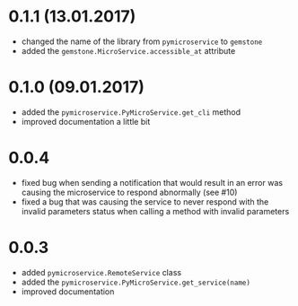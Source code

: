 0.1.1 (13.01.2017)
==================

- changed the name of the library from ``pymicroservice`` to ``gemstone``
- added the ``gemstone.MicroService.accessible_at`` attribute

0.1.0 (09.01.2017)
==================

- added the ``pymicroservice.PyMicroService.get_cli`` method
- improved documentation a little bit

0.0.4
=====

- fixed bug when sending a notification that would result in an error 
was causing the microservice to respond abnormally (see #10)
- fixed a bug that was causing the service to never respond with the
invalid parameters status when calling a method with invalid parameters

0.0.3
=====

- added ``pymicroservice.RemoteService`` class
- added the ``pymicroservice.PyMicroService.get_service(name)``
- improved documentation
